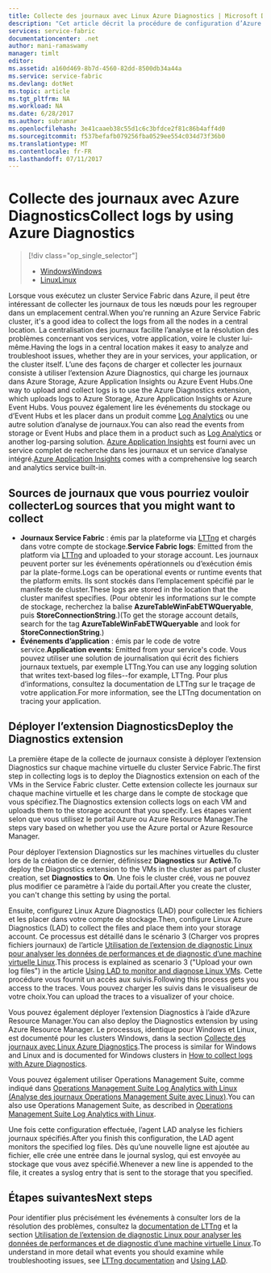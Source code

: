 ```yaml
---
title: Collecte des journaux avec Linux Azure Diagnostics | Microsoft Docs
description: "Cet article décrit la procédure de configuration d’Azure Diagnostics pour la collecte de journaux d’un cluster Linux Service Fabric exécuté dans Azure."
services: service-fabric
documentationcenter: .net
author: mani-ramaswamy
manager: timlt
editor: 
ms.assetid: a160d469-8b7d-4560-82dd-8500db34a44a
ms.service: service-fabric
ms.devlang: dotNet
ms.topic: article
ms.tgt_pltfrm: NA
ms.workload: NA
ms.date: 6/28/2017
ms.author: subramar
ms.openlocfilehash: 3e41caaeb38c55d1c6c3bfdce2f81c86b4aff4d0
ms.sourcegitcommit: f537befafb079256fba0529ee554c034d73f36b0
ms.translationtype: MT
ms.contentlocale: fr-FR
ms.lasthandoff: 07/11/2017
---
```

# <a name="collect-logs-by-using-azure-diagnostics"></a><span data-ttu-id="c51d9-103">Collecte des journaux avec Azure Diagnostics</span><span class="sxs-lookup"><span data-stu-id="c51d9-103">Collect logs by using Azure Diagnostics</span></span>
> [!div class="op_single_selector"]
> * [<span data-ttu-id="c51d9-104">Windows</span><span class="sxs-lookup"><span data-stu-id="c51d9-104">Windows</span></span>](service-fabric-diagnostics-how-to-setup-wad.md)
> * [<span data-ttu-id="c51d9-105">Linux</span><span class="sxs-lookup"><span data-stu-id="c51d9-105">Linux</span></span>](service-fabric-diagnostics-how-to-setup-lad.md)
> 
> 

<span data-ttu-id="c51d9-106">Lorsque vous exécutez un cluster Service Fabric dans Azure, il peut être intéressant de collecter les journaux de tous les nœuds pour les regrouper dans un emplacement central.</span><span class="sxs-lookup"><span data-stu-id="c51d9-106">When you're running an Azure Service Fabric cluster, it's a good idea to collect the logs from all the nodes in a central location.</span></span> <span data-ttu-id="c51d9-107">La centralisation des journaux facilite l’analyse et la résolution des problèmes concernant vos services, votre application, voire le cluster lui-même.</span><span class="sxs-lookup"><span data-stu-id="c51d9-107">Having the logs in a central location makes it easy to analyze and troubleshoot issues, whether they are in your services, your application, or the cluster itself.</span></span> <span data-ttu-id="c51d9-108">L’une des façons de charger et collecter les journaux consiste à utiliser l’extension Azure Diagnostics, qui charge les journaux dans Azure Storage, Azure Application Insights ou Azure Event Hubs.</span><span class="sxs-lookup"><span data-stu-id="c51d9-108">One way to upload and collect logs is to use the Azure Diagnostics extension, which uploads logs to Azure Storage, Azure Application Insights or Azure Event Hubs.</span></span> <span data-ttu-id="c51d9-109">Vous pouvez également lire les événements du stockage ou d’Event Hubs et les placer dans un produit comme [Log Analytics](../log-analytics/log-analytics-service-fabric.md) ou une autre solution d’analyse de journaux.</span><span class="sxs-lookup"><span data-stu-id="c51d9-109">You can also read the events from storage or Event Hubs and place them in a product such as [Log Analytics](../log-analytics/log-analytics-service-fabric.md) or another log-parsing solution.</span></span> <span data-ttu-id="c51d9-110">[Azure Application Insights](https://azure.microsoft.com/services/application-insights/) est fourni avec un service complet de recherche dans les journaux et un service d’analyse intégré.</span><span class="sxs-lookup"><span data-stu-id="c51d9-110">[Azure Application Insights](https://azure.microsoft.com/services/application-insights/) comes with a comprehensive log search and analytics service built-in.</span></span>

## <a name="log-sources-that-you-might-want-to-collect"></a><span data-ttu-id="c51d9-111">Sources de journaux que vous pourriez vouloir collecter</span><span class="sxs-lookup"><span data-stu-id="c51d9-111">Log sources that you might want to collect</span></span>
* <span data-ttu-id="c51d9-112">**Journaux Service Fabric** : émis par la plateforme via [LTTng](http://lttng.org) et chargés dans votre compte de stockage.</span><span class="sxs-lookup"><span data-stu-id="c51d9-112">**Service Fabric logs**: Emitted from the platform via [LTTng](http://lttng.org) and uploaded to your storage account.</span></span> <span data-ttu-id="c51d9-113">Les journaux peuvent porter sur les événements opérationnels ou d’exécution émis par la plate-forme.</span><span class="sxs-lookup"><span data-stu-id="c51d9-113">Logs can be operational events or runtime events that the platform emits.</span></span> <span data-ttu-id="c51d9-114">Ils sont stockés dans l’emplacement spécifié par le manifeste de cluster.</span><span class="sxs-lookup"><span data-stu-id="c51d9-114">These logs are stored in the location that the cluster manifest specifies.</span></span> <span data-ttu-id="c51d9-115">(Pour obtenir les informations sur le compte de stockage, recherchez la balise **AzureTableWinFabETWQueryable**, puis **StoreConnectionString**.)</span><span class="sxs-lookup"><span data-stu-id="c51d9-115">(To get the storage account details, search for the tag **AzureTableWinFabETWQueryable** and look for **StoreConnectionString**.)</span></span>
* <span data-ttu-id="c51d9-116">**Événements d’application** : émis par le code de votre service.</span><span class="sxs-lookup"><span data-stu-id="c51d9-116">**Application events**: Emitted from your service's code.</span></span> <span data-ttu-id="c51d9-117">Vous pouvez utiliser une solution de journalisation qui écrit des fichiers journaux textuels, par exemple LTTng.</span><span class="sxs-lookup"><span data-stu-id="c51d9-117">You can use any logging solution that writes text-based log files--for example, LTTng.</span></span> <span data-ttu-id="c51d9-118">Pour plus d’informations, consultez la documentation de LTTng sur le traçage de votre application.</span><span class="sxs-lookup"><span data-stu-id="c51d9-118">For more information, see the LTTng documentation on tracing your application.</span></span>  

## <a name="deploy-the-diagnostics-extension"></a><span data-ttu-id="c51d9-119">Déployer l’extension Diagnostics</span><span class="sxs-lookup"><span data-stu-id="c51d9-119">Deploy the Diagnostics extension</span></span>
<span data-ttu-id="c51d9-120">La première étape de la collecte de journaux consiste à déployer l’extension Diagnostics sur chaque machine virtuelle du cluster Service Fabric.</span><span class="sxs-lookup"><span data-stu-id="c51d9-120">The first step in collecting logs is to deploy the Diagnostics extension on each of the VMs in the Service Fabric cluster.</span></span> <span data-ttu-id="c51d9-121">Cette extension collecte les journaux sur chaque machine virtuelle et les charge dans le compte de stockage que vous spécifiez.</span><span class="sxs-lookup"><span data-stu-id="c51d9-121">The Diagnostics extension collects logs on each VM and uploads them to the storage account that you specify.</span></span> <span data-ttu-id="c51d9-122">Les étapes varient selon que vous utilisez le portail Azure ou Azure Resource Manager.</span><span class="sxs-lookup"><span data-stu-id="c51d9-122">The steps vary based on whether you use the Azure portal or Azure Resource Manager.</span></span>

<span data-ttu-id="c51d9-123">Pour déployer l’extension Diagnostics sur les machines virtuelles du cluster lors de la création de ce dernier, définissez **Diagnostics** sur **Activé**.</span><span class="sxs-lookup"><span data-stu-id="c51d9-123">To deploy the Diagnostics extension to the VMs in the cluster as part of cluster creation, set **Diagnostics** to **On**.</span></span> <span data-ttu-id="c51d9-124">Une fois le cluster créé, vous ne pouvez plus modifier ce paramètre à l’aide du portail.</span><span class="sxs-lookup"><span data-stu-id="c51d9-124">After you create the cluster, you can't change this setting by using the portal.</span></span>

<span data-ttu-id="c51d9-125">Ensuite, configurez Linux Azure Diagnostics (LAD) pour collecter les fichiers et les placer dans votre compte de stockage.</span><span class="sxs-lookup"><span data-stu-id="c51d9-125">Then, configure Linux Azure Diagnostics (LAD) to collect the files and place them into your storage account.</span></span> <span data-ttu-id="c51d9-126">Ce processus est détaillé dans le scénario 3 (Charger vos propres fichiers journaux) de l’article [Utilisation de l’extension de diagnostic Linux pour analyser les données de performances et de diagnostic d’une machine virtuelle Linux](../virtual-machines/linux/classic/diagnostic-extension.md?toc=%2fazure%2fvirtual-machines%2flinux%2fclassic%2ftoc.json).</span><span class="sxs-lookup"><span data-stu-id="c51d9-126">This process is explained as scenario 3 ("Upload your own log files") in the article [Using LAD to monitor and diagnose Linux VMs](../virtual-machines/linux/classic/diagnostic-extension.md?toc=%2fazure%2fvirtual-machines%2flinux%2fclassic%2ftoc.json).</span></span> <span data-ttu-id="c51d9-127">Cette procédure vous fournit un accès aux suivis.</span><span class="sxs-lookup"><span data-stu-id="c51d9-127">Following this process gets you access to the traces.</span></span> <span data-ttu-id="c51d9-128">Vous pouvez charger les suivis dans le visualiseur de votre choix.</span><span class="sxs-lookup"><span data-stu-id="c51d9-128">You can upload the traces to a visualizer of your choice.</span></span>

<span data-ttu-id="c51d9-129">Vous pouvez également déployer l’extension Diagnostics à l’aide d’Azure Resource Manager.</span><span class="sxs-lookup"><span data-stu-id="c51d9-129">You can also deploy the Diagnostics extension by using Azure Resource Manager.</span></span> <span data-ttu-id="c51d9-130">Le processus, identique pour Windows et Linux, est documenté pour les clusters Windows, dans la section [Collecte des journaux avec Linux Azure Diagnostics](service-fabric-diagnostics-how-to-setup-wad.md).</span><span class="sxs-lookup"><span data-stu-id="c51d9-130">The process is similar for Windows and Linux and is documented for Windows clusters in [How to collect logs with Azure Diagnostics](service-fabric-diagnostics-how-to-setup-wad.md).</span></span>

<span data-ttu-id="c51d9-131">Vous pouvez également utiliser Operations Management Suite, comme indiqué dans [Operations Management Suite Log Analytics with Linux (Analyse des journaux Operations Management Suite avec Linux)](https://blogs.technet.microsoft.com/hybridcloud/2016/01/28/operations-management-suite-log-analytics-with-linux/).</span><span class="sxs-lookup"><span data-stu-id="c51d9-131">You can also use Operations Management Suite, as described in [Operations Management Suite Log Analytics with Linux](https://blogs.technet.microsoft.com/hybridcloud/2016/01/28/operations-management-suite-log-analytics-with-linux/).</span></span>

<span data-ttu-id="c51d9-132">Une fois cette configuration effectuée, l’agent LAD analyse les fichiers journaux spécifiés.</span><span class="sxs-lookup"><span data-stu-id="c51d9-132">After you finish this configuration, the LAD agent monitors the specified log files.</span></span> <span data-ttu-id="c51d9-133">Dès qu’une nouvelle ligne est ajoutée au fichier, elle crée une entrée dans le journal syslog, qui est envoyée au stockage que vous avez spécifié.</span><span class="sxs-lookup"><span data-stu-id="c51d9-133">Whenever a new line is appended to the file, it creates a syslog entry that is sent to the storage that you specified.</span></span>

## <a name="next-steps"></a><span data-ttu-id="c51d9-134">Étapes suivantes</span><span class="sxs-lookup"><span data-stu-id="c51d9-134">Next steps</span></span>
<span data-ttu-id="c51d9-135">Pour identifier plus précisément les événements à consulter lors de la résolution des problèmes, consultez la [documentation de LTTng](http://lttng.org/docs) et la section [Utilisation de l’extension de diagnostic Linux pour analyser les données de performances et de diagnostic d’une machine virtuelle Linux](../virtual-machines/linux/classic/diagnostic-extension.md?toc=%2fazure%2fvirtual-machines%2flinux%2fclassic%2ftoc.json).</span><span class="sxs-lookup"><span data-stu-id="c51d9-135">To understand in more detail what events you should examine while troubleshooting issues, see [LTTng documentation](http://lttng.org/docs) and [Using LAD](../virtual-machines/linux/classic/diagnostic-extension.md?toc=%2fazure%2fvirtual-machines%2flinux%2fclassic%2ftoc.json).</span></span>

